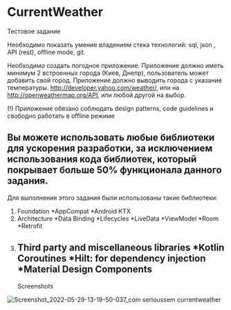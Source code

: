 # CurrentWeather

Тестовое задание

Необходимо показать умение владением стека технологий: sql, json , API (rest), offline mode, git.

Необходимо создать погодное приложение. Приложение должно иметь минимум 2 встроенных города (Киев,
Днепр), пользователь может добавить свой город. Приложение должно выводить города с указание
температуры. http://developer.yahoo.com/weather/, или на http://openweathermap.org/API, или любой
другой на выбор.

(!) Приложение обязано соблюдать design patterns, code guidelines и свободно работать в offline
режиме

Вы можете использовать любые библиотеки для ускорения разработки, за исключением использования кода
библиотек, который покрывает больше 50% функционала данного задания.
---------------------------------------------------------------------------------------------------
Для выполнения этого задания были использованы такие библиотеки:

1. Foundation
   *AppCompat
   *Android KTX
2. Architecture
   *Data Binding
   *Lifecycles
   *LiveData
   *ViewModel
   *Room
   *Retrofit
3. Third party and miscellaneous libraries
   *Kotlin Coroutines
   *Hilt: for dependency injection
   *Material Design Components
   -------------------------------------------------------------------------------------------------   
   Screenshots   
   
![Screenshot_2022-05-29-13-19-50-037_com serioussem currentweather](https://user-images.githubusercontent.com/9614629/170863372-d904ac41-938d-4798-8bd0-3155efc3c566.jpg)

